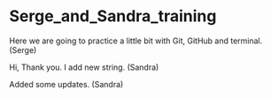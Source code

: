 # Serge_and_Sandra_training

Here we are going to practice a little bit with Git, GitHub and terminal. (Serge)

Hi, Thank you. I add new string. (Sandra)

Added some updates. (Sandra)